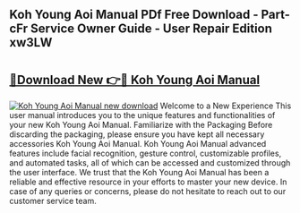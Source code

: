 ## Koh Young Aoi Manual PDf Free Download - Part-cFr Service Owner Guide - User Repair Edition xw3LW

# <h2><a href="http://bc45052.oget.top/?id=Koh+Young+Aoi+Manual">🔗Download New 👉🔴 Koh Young Aoi Manual</a></h2>

[![Koh Young Aoi Manual new download](https://i.imgur.com/5g1atiW.png)](http://bc45052.oget.top/?id=Koh+Young+Aoi+Manual)
Welcome to a New Experience This user manual introduces you to the unique features and functionalities of your new Koh Young Aoi Manual. Familiarize with the Packaging Before discarding the packaging, please ensure you have kept all necessary accessories Koh Young Aoi Manual. Koh Young Aoi Manual advanced features include facial recognition, gesture control, customizable profiles, and automated tasks, all of which can be accessed and customized through the user interface. We trust that the Koh Young Aoi Manual has been a reliable and effective resource in your efforts to master your new device. In case of any queries or concerns, please do not hesitate to reach out to our customer service team.
